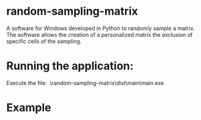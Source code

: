 # random-sampling-matrix
A software for Windows developed in Python to randomly sample a matrix. The software allows the creation of a personalized matrix the exclusion of specific cells of the sampling.

# Running the application:
Execute the file: .\random-sampling-matrix\dist\main\main.exe

# Example

